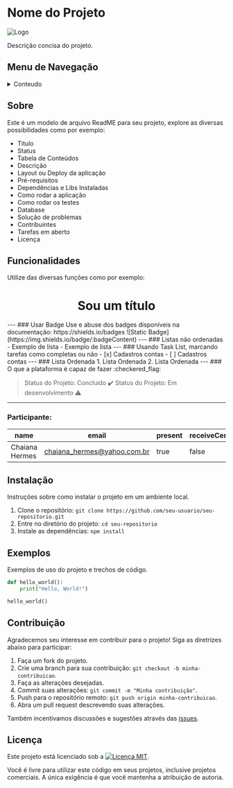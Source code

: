 # Nome do Projeto

![Logo]([logo.png](https://logos-download.com/wp-content/uploads/2016/09/GitHub_logo.png))

Descrição concisa do projeto.

## Menu de Navegação
<details>
<summary>Conteudo</summary>
<ol>
<li><a href="#Sobre">Sobre</a></li>
<li><a href="#funcionalidades">Funcionalidades</a></li>
<li><a href="#Exemplos">Exemplos</a></li>
<li><a href="#Contribuição">Contribuição</a></li>
<li><a href="#licença">Licença</a></li>
</ol>    
</details>

## Sobre

Este é um modelo de arquivo ReadME para seu projeto, explore as diversas possibilidades como por exemplo:

- Titulo
- Status
- Tabela de Conteúdos
- Descrição
- Layout ou Deploy da aplicação
- Pré-requisitos
- Dependências e Libs Instaladas
- Como rodar a aplicação
- Como rodar os testes
- Database
- Solução de problemas
- Contribuintes
- Tarefas em aberto
- Licença

## Funcionalidades

Utilize das diversas funções como por exemplo:

<h1 align="center"> Sou um título </h1>
---
### Usar Badge
Use e abuse dos badges disponíveis na documentação: https://shields.io/badges
![Static Badge](https://img.shields.io/badge/:badgeContent)
---
### Listas não ordenadas
- Exemplo de lista
      - Exemplo de lista
---
### Usando Task List, marcando tarefas como completas ou não
- [x] Cadastros contas
- [ ] Cadastros contas
---
### Lista Ordenada
1. Lista Ordenada
2. Lista Ordenada
---
### O que a plataforma é capaz de fazer :checkered_flag:

> Status do Projeto: Concluido :heavy_check_mark:
> Status do Projeto: Em desenvolvimento :warning:

---
### Participante: 
|name|email|present|receiveCertificate|course|
| -------- | -------- | -------- |-------- | -------- |
|Chaiana Hermes|chaiana_hermes@yahoo.com.br|true|false|Bootcamp React|


## Instalação

Instruções sobre como instalar o projeto em um ambiente local.

1. Clone o repositório: `git clone https://github.com/seu-usuario/seu-repositorio.git`
2. Entre no diretório do projeto: `cd seu-repositorio`
3. Instale as dependências: `npm install`

## Exemplos

Exemplos de uso do projeto e trechos de código.

```python
def hello_world():
    print("Hello, World!")

hello_world()
```

## Contribuição

Agradecemos seu interesse em contribuir para o projeto! Siga as diretrizes abaixo para participar:

1. Faça um fork do projeto.
2. Crie uma branch para sua contribuição: `git checkout -b minha-contribuicao`.
3. Faça as alterações desejadas.
4. Commit suas alterações: `git commit -m "Minha contribuição"`.
5. Push para o repositório remoto: `git push origin minha-contribuicao`.
6. Abra um pull request descrevendo suas alterações.

Também incentivamos discussões e sugestões através das [issues](https://github.com/seu-usuario/seu-repositorio/issues).

## Licença

Este projeto está licenciado sob a <a href="https://opensource.org/licenses/MIT"><img src="https://img.shields.io/badge/Licen%C3%A7a-MIT-blue.svg" alt="Licença MIT"></a>.

Você é livre para utilizar este código em seus projetos, inclusive projetos comerciais. A única exigência é que você mantenha a atribuição de autoria.

